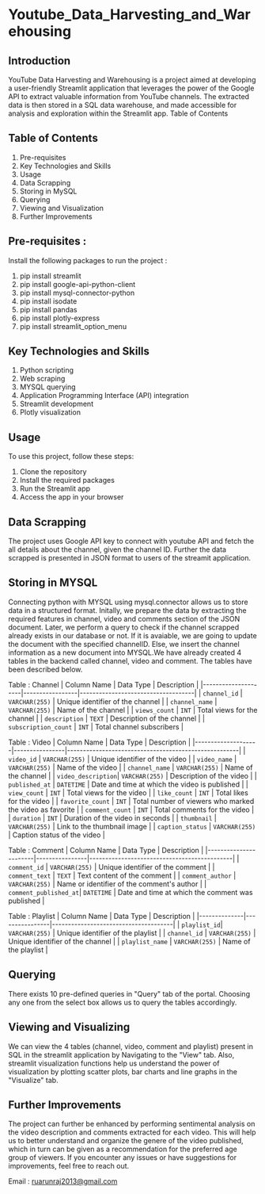 # Youtube_Data_Harvesting_and_Warehousing 
## Introduction 
YouTube Data Harvesting and Warehousing is a project aimed at developing a user-friendly Streamlit application that leverages the power of the Google API to extract valuable information from YouTube channels. The extracted data is then stored in a SQL data warehouse, and made accessible for analysis and exploration within the Streamlit app.
Table of Contents

## Table of Contents
1. Pre-requisites
2. Key Technologies and Skills
3. Usage
4. Data Scrapping
5. Storing in MySQL
6. Querying
7. Viewing and Visualization
8. Further Improvements

## Pre-requisites :
Install the following packages to run the project :
1. pip install streamlit
2. pip install google-api-python-client
3. pip install mysql-connector-python
4. pip install isodate
5. pip install pandas
6. pip install plotly-express
7. pip install streamlit_option_menu

## Key Technologies and Skills
1. Python scripting
2. Web scraping
3. MYSQL querying
4. Application Programming Interface (API) integration
5. Streamlit development
6. Plotly visualization

## Usage
To use this project, follow these steps:
1. Clone the repository
2. Install the required packages
3. Run the Streamlit app
4. Access the app in your browser

## Data Scrapping
The project uses Google API key to connect with youtube API and fetch the all details about the channel, given the channel ID. Further the data scrapped is presented in JSON format to users of the streamit application.

## Storing in MYSQL
Connecting python with MYSQL using mysql.connector allows us to store data in a structured format. Initally, we prepare the data by extracting the required features in channel, video and comments section of the JSON document. Later, we perform a query to check if the channel scrapped already exists in our database or not. If it is avaiable, we are going to update the document with the specified channelID. Else, we insert the channel information as a new document into MYSQL.We have already created 4 tables in the backend called channel, video and comment. The tables have been described below.

Table : Channel
| Column Name         | Data Type       | Description                        |
|---------------------|-----------------|------------------------------------|
| `channel_id`        | `VARCHAR(255)`  | Unique identifier of the channel   |
| `channel_name`      | `VARCHAR(255)`  | Name of the channel                |
| `views_count`       | `INT`           | Total views for the channel        |
| `description`       | `TEXT`          | Description of the channel         |
| `subscription_count`  | `INT`         | Total channel subscribers          |

Table : Video
| Column Name        | Data Type      | Description                                          |
|--------------------|----------------|------------------------------------------------------|
| `video_id`         | `VARCHAR(255)` | Unique identifier of the video                       |
| `video_name`       | `VARCHAR(255)` | Name of the video                                    |
| `channel_name`     | `VARCHAR(255)` | Name of the channel                                  |
| `video_description`| `VARCHAR(255)` | Description of the video                             |
| `published_at`     | `DATETIME`     | Date and time at which the video is published        |
| `view_count`       | `INT`          | Total views for the video                            |
| `like_count`       | `INT`          | Total likes for the video                            |
| `favorite_count`   | `INT`          | Total number of viewers who marked the video as favorite |
| `comment_count`    | `INT`          | Total comments for the video                         |
| `duration`         | `INT`          | Duration of the video in seconds                     |
| `thumbnail`        | `VARCHAR(255)` | Link to the thumbnail image                          |
| `caption_status`   | `VARCHAR(255)` | Caption status of the video                          |

Table : Comment
| Column Name           | Data Type      | Description                                 |
|-----------------------|----------------|---------------------------------------------|
| `comment_id`          | `VARCHAR(255)` | Unique identifier of the comment            |
| `comment_text`        | `TEXT`         | Text content of the comment                 |
| `comment_author`      | `VARCHAR(255)` | Name or identifier of the comment's author  |
| `comment_published_at`| `DATETIME`     | Date and time at which the comment was published |

Table : Playlist
| Column Name  | Data Type      | Description                          |
|--------------|----------------|--------------------------------------|
| `playlist_id`| `VARCHAR(255)` | Unique identifier of the playlist    |
| `channel_id` | `VARCHAR(255)` | Unique identifier of the channel     |
| `playlist_name` | `VARCHAR(255)` | Name of the playlist                |

## Querying
There exists 10 pre-defined queries in "Query" tab of the portal. Choosing any one from the select box allows us to query the tables accordingly.

## Viewing and Visualizing
We can view the 4 tables (channel, video, comment and playlist) present in SQL in the streamlit application by Navigating to the "View" tab.
Also, streamlit visualization functions help us understand the power of visualization by plotting scatter plots, bar charts and line graphs in the "Visualize" tab.

## Further Improvements
The project can further be enhanced by performing sentimental analysis on the video description and comments extracted for each video. This will help us to better understand and organize the genere of the video published, which in turn can be given as a recommendation for the preferred age group of viewers.
If you encounter any issues or have suggestions for improvements, feel free to reach out.

Email : [ruarunraj2013@gmail.com](mailto:ruarunraj2013@gmail.com)

